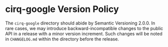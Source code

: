 # cirq-google Version Policy

The `cirq-google` directory should abide by Semantic Versioning 2.0.0. In rare cases, we may introduce backward-incompatible changes to the public API in a release with a minor version increment. Such changes will be noted in `CHANGELOG.md` within the directory before the release.